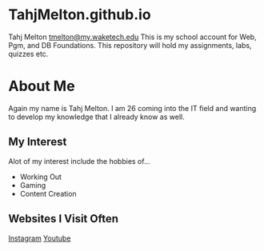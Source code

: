 # TahjMelton.github.io
Tahj Melton tmelton@my.waketech.edu
This is my school account for Web, Pgm, and DB Foundations.
This repository will hold my assignments, labs, quizzes etc.
# About Me
Again my name is Tahj Melton. I am 26 coming into the IT field and wanting to develop my knowledge that I already know as well.
## My Interest 
Alot of my interest include the hobbies of...
* Working Out
* Gaming
* Content Creation
## Websites I Visit Often
[Instagram](https://www.instagram.com)
[Youtube](https://www.youtube.com)